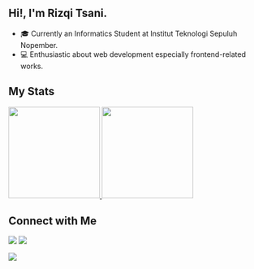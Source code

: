 ## Hi!, I'm Rizqi Tsani.

- 🎓 Currently an Informatics Student at Institut Teknologi Sepuluh Nopember.
- 💻 Enthusiastic about web development especially frontend-related works.

<!-- ### 🛠 &nbsp;Tech Stack

- 🌐 &nbsp;
  ![HTML](https://img.shields.io/badge/-HTML-333333?style=flat&logo=HTML5)
  ![CSS](https://img.shields.io/badge/-CSS-333333?style=flat&logo=CSS3&logoColor=1572B6)
  ![JavaScript](https://img.shields.io/badge/-JavaScript-333333?style=flat&logo=javascript)
  ![Bootstrap](https://img.shields.io/badge/-Bootstrap-333333?style=flat&logo=bootstrap&logoColor=563D7C)
  ![Node.js](https://img.shields.io/badge/-Node.js-333333?style=flat&logo=node.js)
  ![React](https://img.shields.io/badge/-React-333333?style=flat&logo=react)
  ![Next.js](https://img.shields.io/badge/-Next.js-333333?style=flat&logo=next.js)
- 🛢 &nbsp;
  ![MongoDB](https://img.shields.io/badge/-MongoDB-333333?style=flat&logo=mongodb)
- ⚙️ &nbsp;
  ![Git](https://img.shields.io/badge/-Git-333333?style=flat&logo=git)
  ![GitHub](https://img.shields.io/badge/-GitHub-333333?style=flat&logo=github)
  ![Markdown](https://img.shields.io/badge/-Markdown-333333?style=flat&logo=markdown)
- 🔧 &nbsp;
  ![Visual Studio Code](https://img.shields.io/badge/-Visual%20Studio%20Code-333333?style=flat&logo=visual-studio-code&logoColor=007ACC) -->

## My Stats
<p>
<a href="https://github.com/rizqitsani">
  <img height="180em" src="https://github-readme-stats.vercel.app/api?username=rizqitsani&count_private=true&show_icons=true&theme=react" />
  <img height="180em" src="https://github-readme-stats.vercel.app/api/top-langs/?username=rizqitsani&theme=react&layout=compact&exclude_repo=fp-lbe-ncc,ppdb-jatim-2021-backup,fp-mbd,pbkk-submission&hide=c,java,c%23,css" />
</a>
</p>


## Connect with Me

<!-- <a href="https://rizqitsani.dev" target="_blank" rel="noreferrer noopener"><img src="https://img.shields.io/badge/-rizqitsani.dev-3423A6?style=flat-square&logo=Google-Chrome&logoColor=white"/></a> -->
<a href="https://www.linkedin.com/in/rizqitsani/" target="_blank" rel="noreferrer noopener"><img src="https://img.shields.io/badge/-Muhammad%20Rizqi%20Tsani-0077B5?style=flat-square&logo=Linkedin&logoColor=white"/></a>
<a href="mailto:rizqitsani@gmail.com"><img src="https://img.shields.io/badge/-rizqitsani@gmail.com-D14836?style=flat-square&logo=Gmail&logoColor=white"/></a>

![](https://hit.yhype.me/github/profile?user_id=68275535)
